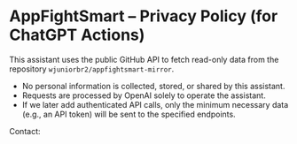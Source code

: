 # AppFightSmart – Privacy Policy (for ChatGPT Actions)

This assistant uses the public GitHub API to fetch read-only data from the repository `wjuniorbr2/appfightsmart-mirror`.

- No personal information is collected, stored, or shared by this assistant.
- Requests are processed by OpenAI solely to operate the assistant.
- If we later add authenticated API calls, only the minimum necessary data (e.g., an API token) will be sent to the specified endpoints.

Contact: <add your email here>
